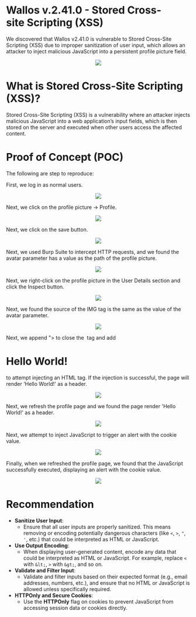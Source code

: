 # Wallos v.2.41.0 - Stored Cross-site Scripting (XSS)
We discovered that Wallos v2.41.0 is vulnerable to Stored Cross-Site Scripting (XSS) due to improper sanitization of user input, which allows an attacker to inject malicious JavaScript into a persistent profile picture field.
<p align="center">
  <img src="https://github.com/user-attachments/assets/8413b8c9-b472-4d2b-865e-361bc5e48432">
</p>

# What is Stored Cross-Site Scripting (XSS)?

Stored Cross-Site Scripting (XSS) is a vulnerability where an attacker injects malicious JavaScript into a web application’s input fields, which is then stored on the server and executed when other users access the affected content.

# Proof of Concept (POC)

The following are step to reproduce:

First, we log in as normal users.

<p align="center">
  <img src="https://github.com/user-attachments/assets/7d72b967-b2f0-48e4-b4f4-a305a43cac4f">
</p>

Next, we click on the profile picture → Profile.

<p align="center">
  <img src="https://github.com/user-attachments/assets/4596c819-b524-4945-9752-400053c16bd7">
</p>

Next, we click on the save button.

<p align="center">
  <img src="https://github.com/user-attachments/assets/04621493-939a-4f72-864a-f8f1438583b8">
</p>

Next, we used Burp Suite to intercept HTTP requests, and we found the avatar parameter has a value as the path of the profile picture.

<p align="center">
  <img src="https://github.com/user-attachments/assets/63039cf4-e37f-4918-a59c-e8b2b2bc671d">
</p>

Next, we right-click on the profile picture in the User Details section and click the Inspect button.

<p align="center">
  <img src="https://github.com/user-attachments/assets/9a2602eb-a381-4c26-847b-30980e5f3e7b">
</p>

Next, we found the source of the IMG tag is the same as the value of the avatar parameter.

<p align="center">
  <img src="https://github.com/user-attachments/assets/e7e9e7d9-ff6d-4d26-9725-26ab81c3ac49">
</p>

Next, we append "> to close the <img> tag and add <h1>Hello World!</h1> to attempt injecting an HTML tag. If the injection is successful, the page will render 'Hello World!' as a header.

<p align="center">
  <img src="https://github.com/user-attachments/assets/a9276697-6df7-4320-bf91-1fa2cdf1615f">
</p>

Next, we refresh the profile page and we found the page render 'Hello World!' as a header.

<p align="center">
  <img src="https://github.com/user-attachments/assets/564cd775-fa6b-4316-b5fb-eadb65e07b20">
</p>

Next, we attempt to inject JavaScript to trigger an alert with the cookie value.

<p align="center">
  <img src="https://github.com/user-attachments/assets/15a9596c-1a7a-418f-9745-8fda3feec483">
</p>

Finally, when we refreshed the profile page, we found that the JavaScript successfully executed, displaying an alert with the cookie value.

<p align="center">
  <img src="https://github.com/user-attachments/assets/b26858b4-2fc3-4a50-9212-5cafc28359db">
</p>

# Recommendation

- **Sanitize User Input**:
    - Ensure that all user inputs are properly sanitized. This means removing or encoding potentially dangerous characters (like `<`, `>`, `"`, `'`, etc.) that could be interpreted as HTML or JavaScript.
- **Use Output Encoding**:
    - When displaying user-generated content, encode any data that could be interpreted as HTML or JavaScript. For example, replace `<` with `&lt;`, `>` with `&gt;`, and so on.
- **Validate and Filter Input**:
    - Validate and filter inputs based on their expected format (e.g., email addresses, numbers, etc.), and ensure that no HTML or JavaScript is allowed unless specifically required.
- **HTTPOnly and Secure Cookies**:
    - Use the **HTTPOnly** flag on cookies to prevent JavaScript from accessing session data or cookies directly.
